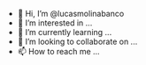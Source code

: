 - 👋 Hi, I’m @lucasmolinabanco
- 👀 I’m interested in ...
- 🌱 I’m currently learning ...
- 💞️ I’m looking to collaborate on ...
- 📫 How to reach me ...

<!---
lucasmolinabanco/lucasmolinabanco is a ✨ special ✨ repository because its `README.md` (this file) appears on your GitHub profile.
You can click the Preview link to take a look at your changes.
--->
